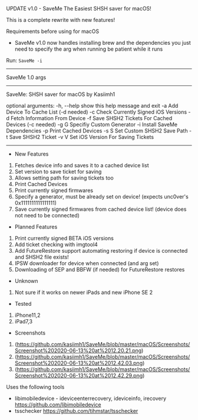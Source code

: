 UPDATE v1.0 - SaveMe The Easiest SHSH saver for macOS!

This is a complete rewrite with new features!

Requirements before using for macOS
- SaveMe v1.0 now handles installing brew and the dependencies you just need to specify the arg when running be patient while it runs

Run: `SaveMe -i`

___
SaveMe 1.0 args
___
SaveMe: SHSH saver for macOS by Kasiimh1

optional arguments:
  -h, --help  show this help message and exit
  -a          Add Device To Cache List (-d needed)
  -c          Check Currently Signed iOS Versions
  -d          Fetch Information From Device
  -f          Save SHSH2 Tickets For Cached Devices (-c needed)
  -g G        Specifiy Custom Generator
  -i          Install SaveMe Dependencies
  -p          Print Cached Devices
  -s S        Set Custom SHSH2 Save Path
  -t          Save SHSH2 Ticket
  -v V        Set iOS Version For Saving Tickets
___

- New Features
1. Fetches device info and saves it to a cached device list
2. Set version to save ticket for saving
3. Allows setting path for saving tickets too
4. Print Cached Devices 
5. Print currently signed firmwares
6. Specify a generator, must be already set on device! (expects unc0ver's 0x1111111111111111)
7. Save currently signed firmwares from cached device list! (device does not need to be connected)

- Planned Features
1. Print currently signed BETA iOS versions
2. Add ticket checking with imgtool4
3. Add FutureRestore support automating restoring if device is connected and SHSH2 file exists! 
4. IPSW downloader for device when connected (and arg set)
5. Downloading of SEP and BBFW (if needed) for FutureRestore restores 

- Unknown 
1. Not sure if it works on newer iPads and new iPhone SE 2

- Tested 
1. iPhone11,2
2. iPad7,3

- Screenshots

1. (https://github.com/kasiimh1/SaveMe/blob/master/macOS/Screenshots/Screenshot%202020-06-13%20at%2012.20.21.png)
2. (https://github.com/kasiimh1/SaveMe/blob/master/macOS/Screenshots/Screenshot%202020-06-13%20at%2012.42.03.png)
3. (https://github.com/kasiimh1/SaveMe/blob/master/macOS/Screenshots/Screenshot%202020-06-13%20at%2012.42.29.png)

Uses the following tools
- libimobiledevice - ideviceenterrecovery, ideviceinfo, irecovery https://github.com/libimobiledevice
- tsschecker https://github.com/tihmstar/tsschecker
